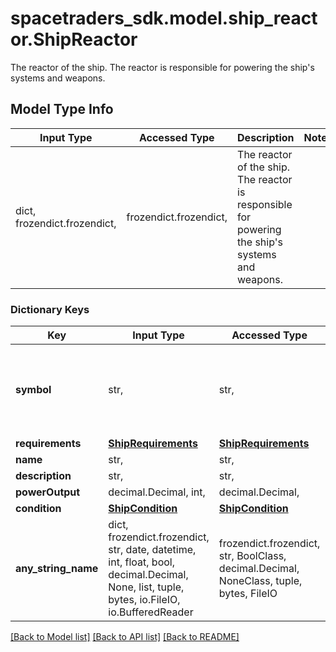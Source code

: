 # spacetraders_sdk.model.ship_reactor.ShipReactor

The reactor of the ship. The reactor is responsible for powering the ship's systems and weapons.

## Model Type Info
Input Type | Accessed Type | Description | Notes
------------ | ------------- | ------------- | -------------
dict, frozendict.frozendict,  | frozendict.frozendict,  | The reactor of the ship. The reactor is responsible for powering the ship&#x27;s systems and weapons. | 

### Dictionary Keys
Key | Input Type | Accessed Type | Description | Notes
------------ | ------------- | ------------- | ------------- | -------------
**symbol** | str,  | str,  |  | must be one of ["REACTOR_SOLAR_I", "REACTOR_FUSION_I", "REACTOR_FISSION_I", "REACTOR_CHEMICAL_I", "REACTOR_ANTIMATTER_I", ] 
**requirements** | [**ShipRequirements**](ShipRequirements.md) | [**ShipRequirements**](ShipRequirements.md) |  | 
**name** | str,  | str,  |  | 
**description** | str,  | str,  |  | 
**powerOutput** | decimal.Decimal, int,  | decimal.Decimal,  |  | 
**condition** | [**ShipCondition**](ShipCondition.md) | [**ShipCondition**](ShipCondition.md) |  | [optional] 
**any_string_name** | dict, frozendict.frozendict, str, date, datetime, int, float, bool, decimal.Decimal, None, list, tuple, bytes, io.FileIO, io.BufferedReader | frozendict.frozendict, str, BoolClass, decimal.Decimal, NoneClass, tuple, bytes, FileIO | any string name can be used but the value must be the correct type | [optional]

[[Back to Model list]](../../README.md#documentation-for-models) [[Back to API list]](../../README.md#documentation-for-api-endpoints) [[Back to README]](../../README.md)

